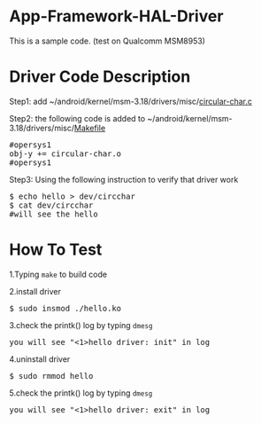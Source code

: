 # App-Framework-HAL-Driver
This is a sample code. (test on Qualcomm MSM8953)

# Driver Code Description
Step1: add ~/android/kernel/msm-3.18/drivers/misc/[circular-char.c](https://github.com/ivan0124/android-programming/blob/master/app-framework-hal-driver/android/kernel/msm-3.18/drivers/misc/circular-char.c)

Step2: the following code is added to ~/android/kernel/msm-3.18/drivers/misc/[Makefile](https://github.com/ivan0124/android-programming/blob/master/app-framework-hal-driver/android/kernel/msm-3.18/drivers/misc/Makefile)
<pre>
#opersys1
obj-y += circular-char.o
#opersys1
</pre>

Step3: Using the following instruction to verify that driver work
<pre>
$ echo hello > dev/circchar
$ cat dev/circchar
#will see the hello
</pre>

# How To Test 
1.Typing `make` to build code

2.install driver
<pre>
$ sudo insmod ./hello.ko
</pre>
3.check the printk() log by typing `dmesg`
<pre>you will see "<1>hello_driver: init" in log </pre>

4.uninstall driver
<pre>
$ sudo rmmod hello
</pre>
5.check the printk() log by typing `dmesg`
<pre>you will see "<1>hello_driver: exit" in log</pre>
